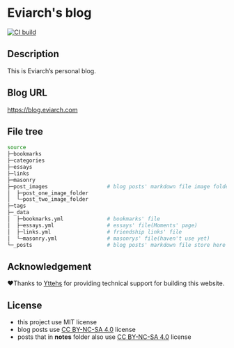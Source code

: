 # Eviarch's blog

[![CI build](https://github.com/eviarch666/Blooooooooooooooog/actions/workflows/ci-build.yml/badge.svg)](https://github.com/eviarch666/Blooooooooooooooog/actions/workflows/ci-build.yml)

## Description

This is Eviarch’s personal blog.

## Blog URL

https://blog.eviarch.com

## File tree

~~~ bash
source
├─bookmarks
├─categories
├─essays
├─links
├─masonry
├─post_images                   # blog posts' markdown file image folder
│  ├─post_one_image_folder
│  └─post_two_image_folder
├─tags
├─_data
│  ├─bookmarks.yml              # bookmarks' file
│  ├─essays.yml                 # essays' file(Moments' page)
│  ├─links.yml                  # friendship links' file
│  └─masonry.yml                # masonrys' file(haven't use yet)
└─_posts                        # blog posts' markdown file store here
~~~

## Acknowledgement

❤️Thanks to [Yttehs](https://github.com/Yttehs-HDX) for providing technical support for building this website. 

## License

- this project use MIT license
- blog posts use [CC BY-NC-SA 4.0](https://creativecommons.org/licenses/by-nc-sa/4.0) license
- posts that in **notes** folder also use [CC BY-NC-SA 4.0](https://creativecommons.org/licenses/by-nc-sa/4.0) license
